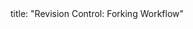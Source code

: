 <frontmatter>
title: "Revision Control: Forking Workflow"
</frontmatter>

<include src="navbar.md" boilerplate />

<include src="unit-inPage-asFlat.md" boilerplate />